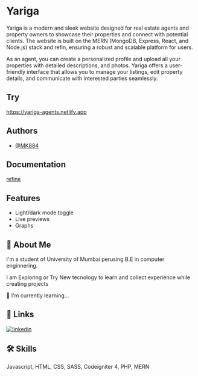 
# Yariga
Yariga is a modern and sleek website designed for real estate agents and property owners to showcase their properties and connect with potential clients. The website is built on the MERN (MongoDB, Express, React, and Node.js) stack and refin, ensuring a robust and scalable platform for users.

As an agent, you can create a personalized profile and upload all your properties with detailed descriptions, and photos. Yariga offers a user-friendly interface that allows you to manage your listings, edit property details, and communicate with interested parties seamlessly.




## Try

https://yariga-agents.netlify.app




## Authors

- [@MK884](https://github.com/MK884)


## Documentation

[refine](https://refine.dev/docs/)


## Features

- Light/dark mode toggle
- Live previews
- Graphs


## 🚀 About Me
I'm a student of University of Mumbai perusing B.E in computer enginnering.

I am Exploring or Try New tecnology to learn and collect experience while creating projects

🧠 I'm currently learning...

## 🔗 Links

[![linkedin](https://img.shields.io/badge/linkedin-0A66C2?style=for-the-badge&logo=linkedin&logoColor=white)](https://www.linkedin.com/in/merchant-khalid/)



## 🛠 Skills
Javascript, HTML, CSS, SASS, Codeigniter 4, PHP, MERN 

